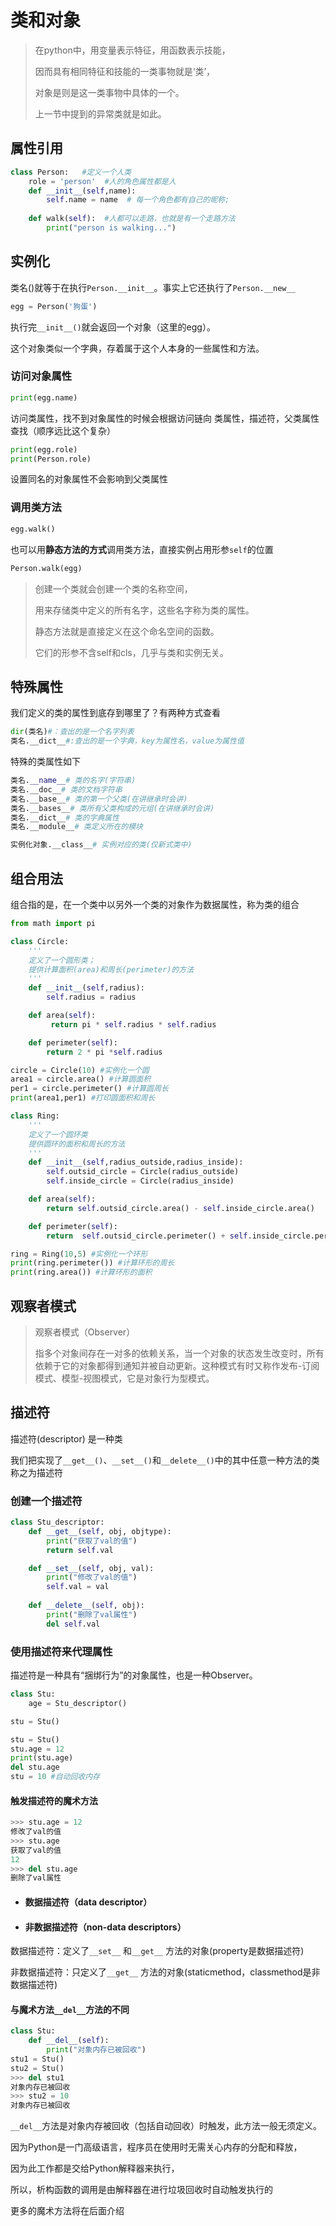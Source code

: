 # 类和对象

> 在python中，用变量表示特征，用函数表示技能，
>
> 因而具有相同特征和技能的一类事物就是‘类’，
>
> 对象是则是这一类事物中具体的一个。 
>
> 上一节中提到的异常类就是如此。 



## 属性引用

```python
class Person:   #定义一个人类
    role = 'person'  #人的角色属性都是人
    def __init__(self,name):
        self.name = name  # 每一个角色都有自己的昵称;
        
    def walk(self):  #人都可以走路，也就是有一个走路方法
        print("person is walking...")
```



## 实例化

类名()就等于在执行`Person.__init__`。事实上它还执行了`Person.__new__`

```python
egg = Person('狗蛋')
```

执行完`__init__()`就会返回一个对象（这里的egg）。

这个对象类似一个字典，存着属于这个人本身的一些属性和方法。

### 访问对象属性

```python
print(egg.name)
```

访问类属性，找不到对象属性的时候会根据访问链向 类属性，描述符，父类属性 查找（顺序远比这个复杂）

```python
print(egg.role)
print(Person.role)
```

设置同名的对象属性不会影响到父类属性

### 调用类方法

```python
egg.walk()
```

也可以用**静态方法的方式**调用类方法，直接实例占用形参`self`的位置

```python
Person.walk(egg)
```

> 创建一个类就会创建一个类的名称空间，
>
> 用来存储类中定义的所有名字，这些名字称为类的属性。
>
> 静态方法就是直接定义在这个命名空间的函数。
>
> 它们的形参不含self和cls，几乎与类和实例无关。



## 特殊属性

我们定义的类的属性到底存到哪里了？有两种方式查看

```python
dir(类名)#：查出的是一个名字列表
类名.__dict__#:查出的是一个字典，key为属性名，value为属性值
```

特殊的类属性如下

```python
类名.__name__# 类的名字(字符串)
类名.__doc__# 类的文档字符串
类名.__base__# 类的第一个父类(在讲继承时会讲)
类名.__bases__# 类所有父类构成的元组(在讲继承时会讲)
类名.__dict__# 类的字典属性
类名.__module__# 类定义所在的模块

实例化对象.__class__# 实例对应的类(仅新式类中)
```



## 组合用法

组合指的是，在一个类中以另外一个类的对象作为数据属性，称为类的组合

```python
from math import pi

class Circle:
    '''
    定义了一个圆形类；
    提供计算面积(area)和周长(perimeter)的方法
    '''
    def __init__(self,radius):
        self.radius = radius

    def area(self):
         return pi * self.radius * self.radius

    def perimeter(self):
        return 2 * pi *self.radius

circle = Circle(10) #实例化一个圆
area1 = circle.area() #计算圆面积
per1 = circle.perimeter() #计算圆周长
print(area1,per1) #打印圆面积和周长

class Ring:
    '''
    定义了一个圆环类
    提供圆环的面积和周长的方法
    '''
    def __init__(self,radius_outside,radius_inside):
        self.outsid_circle = Circle(radius_outside)
        self.inside_circle = Circle(radius_inside)

    def area(self):
        return self.outsid_circle.area() - self.inside_circle.area()

    def perimeter(self):
        return  self.outsid_circle.perimeter() + self.inside_circle.perimeter()

ring = Ring(10,5) #实例化一个环形
print(ring.perimeter()) #计算环形的周长
print(ring.area()) #计算环形的面积
```



## 观察者模式

> 观察者模式（Observer）
>
> 指多个对象间存在一对多的依赖关系，当一个对象的状态发生改变时，所有依赖于它的对象都得到通知并被自动更新。这种模式有时又称作发布-订阅模式、模型-视图模式，它是对象行为型模式。



## 描述符

描述符(descriptor) 是一种类

我们把实现了`__get__()`、`__set__()`和`__delete__()`中的其中任意一种方法的类称之为描述符

### 创建一个描述符

```python
class Stu_descriptor: 
    def __get__(self, obj, objtype):
        print("获取了val的值")
        return self.val

    def __set__(self, obj, val):
        print("修改了val的值")
        self.val = val
    
    def __delete__(self, obj):
        print("删除了val属性")
        del self.val
```

### 使用描述符来代理属性

描述符是一种具有“捆绑行为”的对象属性，也是一种Observer。

```python
class Stu:
    age = Stu_descriptor()

stu = Stu()

stu = Stu()
stu.age = 12
print(stu.age)
del stu.age
stu = 10 #自动回收内存
```

#### 触发描述符的魔术方法

```python
>>> stu.age = 12
修改了val的值
>>> stu.age
获取了val的值
12
>>> del stu.age
删除了val属性
```

- #### 数据描述符（data descriptor）

- #### 非数据描述符（non-data descriptors）


数据描述符：定义了`__set__` 和`__get__` 方法的对象(property是数据描述符)

非数据描述符：只定义了`__get__` 方法的对象(staticmethod，classmethod是非数据描述符)





#### 与魔术方法`__del__`方法的不同

```python
class Stu:
    def __del__(self):
        print("对象内存已被回收")
stu1 = Stu()
stu2 = Stu()
>>> del stu1
对象内存已被回收
>>> stu2 = 10
对象内存已被回收
```

`__del__`方法是对象内存被回收（包括自动回收）时触发，此方法一般无须定义。

因为Python是一门高级语言，程序员在使用时无需关心内存的分配和释放，

因为此工作都是交给Python解释器来执行，

所以，析构函数的调用是由解释器在进行垃圾回收时自动触发执行的

更多的魔术方法将在后面介绍
